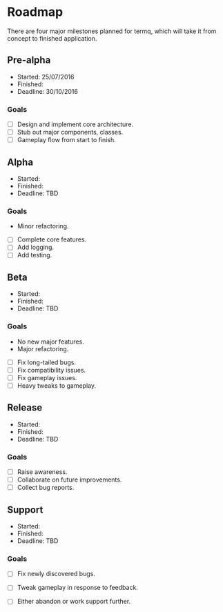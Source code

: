 # Roadmap

There are four major milestones planned for termq, which will take it from concept to finished application.

## Pre-alpha
- Started:  25/07/2016
- Finished:
- Deadline: 30/10/2016

### Goals
- [ ] Design and implement core architecture.
- [ ] Stub out major components, classes.
- [ ] Gameplay flow from start to finish.

## Alpha
- Started:
- Finished:
- Deadline: TBD

### Goals
- Minor refactoring.
- [ ] Complete core features.
- [ ] Add logging.
- [ ] Add testing.

## Beta
- Started:
- Finished:
- Deadline: TBD

### Goals
- No new major features.
- Major refactoring.
- [ ] Fix long-tailed bugs.
- [ ] Fix compatibility issues.
- [ ] Fix gameplay issues.
- [ ] Heavy tweaks to gameplay.

## Release
- Started:
- Finished:
- Deadline: TBD

### Goals
- [ ] Raise awareness.
- [ ] Collaborate on future improvements.
- [ ] Collect bug reports.

## Support
- Started:
- Finished:
- Deadline: TBD

### Goals
- [ ] Fix newly discovered bugs.
- [ ] Tweak gameplay in response to feedback.
- [ ] Either abandon or work support further.

